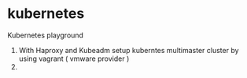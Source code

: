 # kubernetes
Kubernetes playground


1. With Haproxy and Kubeadm setup kuberntes multimaster cluster by using vagrant ( vmware provider )
2.  
